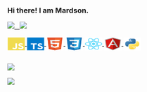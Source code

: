 ### Hi there! I am Mardson.

<div>
<a href="https://github.com/mardsonferreira">
<img height="180em" src="https://github-readme-stats.vercel.app/api?username=mardsonferreira&show_icons=true&theme=vue-dark&include_all_commits=true&count_private=true" />
&nbsp;
<img height="180em" src="https://github-readme-stats.vercel.app/api/top-langs?username=mardsonferreira&layout=compact&langs_count=16&theme=vue-dark" />
<div>
 
<br>
  
<div style="inline_block">
<img align="center" alt="mards-Js" height="30" width="40" src="https://raw.githubusercontent.com/devicons/devicon/master/icons/javascript/javascript-plain.svg" />
<img align="center" alt="mards-Js" height="30" width="40" src="https://raw.githubusercontent.com/devicons/devicon/master/icons/typescript/typescript-plain.svg" />
<img align="center" alt="mards-Js" height="30" width="40" src="https://raw.githubusercontent.com/devicons/devicon/master/icons/html5/html5-original.svg" />
<img align="center" alt="mards-Js" height="30" width="40" src="https://raw.githubusercontent.com/devicons/devicon/master/icons/css3/css3-original.svg" />
<img align="center" alt="mards-Js" height="30" width="40" src="https://raw.githubusercontent.com/devicons/devicon/master/icons/react/react-original.svg" />
<img align="center" alt="mards-Js" height="30" width="40" src="https://raw.githubusercontent.com/devicons/devicon/master/icons/angularjs/angularjs-original.svg" />
<img align="center" alt="mards-Js" height="30" width="40" src="https://raw.githubusercontent.com/devicons/devicon/master/icons/python/python-original.svg" />
</div>
  
##
  
<div>
<a href="https://www.linkedin.com/in/mardsonferreira/" target="_blank"> <img src="https://img.shields.io/badge/linkedIn-%230077B5?style=for-the-badge&logo=linkedin&logoColor=white" target="_blank" /> </a>

<a href="https://www.hackerrank.com/mardsonferreira1" target="_blank"> <img src="https://img.shields.io/badge/-Hackerrank-2EC866?style=for-the-badge&logo=HackerRank&logoColor=white" target="_blank" /> </a>
</div>

